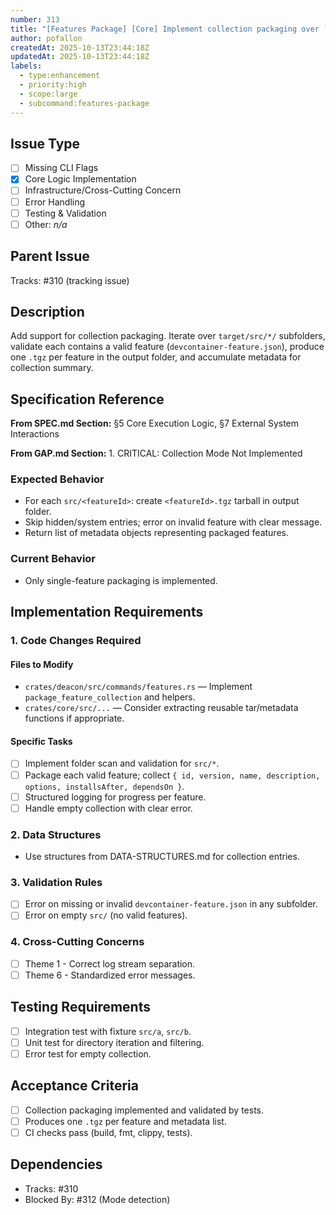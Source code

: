 ```yaml
---
number: 313
title: "[Features Package] [Core] Implement collection packaging over `src/*`"
author: pofallon
createdAt: 2025-10-13T23:44:18Z
updatedAt: 2025-10-13T23:44:18Z
labels:
  - type:enhancement
  - priority:high
  - scope:large
  - subcommand:features-package
---
```


## Issue Type
- [ ] Missing CLI Flags
- [x] Core Logic Implementation
- [ ] Infrastructure/Cross-Cutting Concern
- [ ] Error Handling
- [ ] Testing & Validation
- [ ] Other: _n/a_

## Parent Issue
Tracks: #310 (tracking issue)

## Description
Add support for collection packaging. Iterate over `target/src/*/` subfolders, validate each contains a valid feature (`devcontainer-feature.json`), produce one `.tgz` per feature in the output folder, and accumulate metadata for collection summary.

## Specification Reference
**From SPEC.md Section:** §5 Core Execution Logic, §7 External System Interactions

**From GAP.md Section:** 1. CRITICAL: Collection Mode Not Implemented

### Expected Behavior
- For each `src/<featureId>`: create `<featureId>.tgz` tarball in output folder.
- Skip hidden/system entries; error on invalid feature with clear message.
- Return list of metadata objects representing packaged features.

### Current Behavior
- Only single-feature packaging is implemented.

## Implementation Requirements

### 1. Code Changes Required

#### Files to Modify
- `crates/deacon/src/commands/features.rs` — Implement `package_feature_collection` and helpers.
- `crates/core/src/...` — Consider extracting reusable tar/metadata functions if appropriate.

#### Specific Tasks
- [ ] Implement folder scan and validation for `src/*`.
- [ ] Package each valid feature; collect `{ id, version, name, description, options, installsAfter, dependsOn }`.
- [ ] Structured logging for progress per feature.
- [ ] Handle empty collection with clear error.

### 2. Data Structures
- Use structures from DATA-STRUCTURES.md for collection entries.

### 3. Validation Rules
- [ ] Error on missing or invalid `devcontainer-feature.json` in any subfolder.
- [ ] Error on empty `src/` (no valid features).

### 4. Cross-Cutting Concerns
- [ ] Theme 1 - Correct log stream separation.
- [ ] Theme 6 - Standardized error messages.

## Testing Requirements
- [ ] Integration test with fixture `src/a`, `src/b`.
- [ ] Unit test for directory iteration and filtering.
- [ ] Error test for empty collection.

## Acceptance Criteria
- [ ] Collection packaging implemented and validated by tests.
- [ ] Produces one `.tgz` per feature and metadata list.
- [ ] CI checks pass (build, fmt, clippy, tests).

## Dependencies
- Tracks: #310
- Blocked By: #312 (Mode detection)
